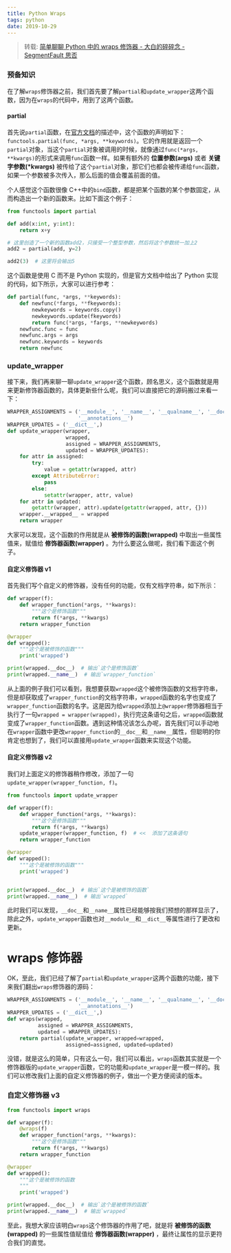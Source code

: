 ```yaml
---
title: Python Wraps
tags: python
date: 2019-10-29
---
```


> 转载: [简单聊聊 Python 中的 wraps 修饰器 - 大白的碎碎念 - SegmentFault 思否](https://segmentfault.com/a/1190000009398663)

### 预备知识

在了解`wraps`修饰器之前，我们首先要了解`partial`和`update_wrapper`这两个函数，因为在`wraps`的代码中，用到了这两个函数。

#### partial

首先说`partial`函数，在[官方文档](https://docs.python.org/3/library/functools.html#functools.partial)的描述中，这个函数的声明如下：`functools.partial(func, *args, **keywords)`。它的作用就是返回一个`partial`对象，当这个`partial`对象被调用的时候，就像通过`func(*args, **kwargs)`的形式来调用`func`函数一样。如果有额外的 **位置参数(args)** 或者 **关键字参数(\*kwargs)** 被传给了这个`partial`对象，那它们也都会被传递给`func`函数，如果一个参数被多次传入，那么后面的值会覆盖前面的值。

个人感觉这个函数很像 C++中的`bind`函数，都是把某个函数的某个参数固定，从而构造出一个新的函数来。比如下面这个例子：

```python
from functools import partial

def add(x:int, y:int):
    return x+y

# 这里创造了一个新的函数add2，只接受一个整型参数，然后将这个参数统一加上2
add2 = partial(add, y=2)

add2(3)  # 这里将会输出5
```

这个函数是使用 C 而不是 Python 实现的，但是官方文档中给出了 Python 实现的代码，如下所示，大家可以进行参考：

```python
def partial(func, *args, **keywords):
    def newfunc(*fargs, **fkeywords):
        newkeywords = keywords.copy()
        newkeywords.update(fkeywords)
        return func(*args, *fargs, **newkeywords)
    newfunc.func = func
    newfunc.args = args
    newfunc.keywords = keywords
    return newfunc
```

### update_wrapper

接下来，我们再来聊一聊`update_wrapper`这个函数，顾名思义，这个函数就是用来更新修饰器函数的，具体更新些什么呢，我们可以直接把它的源码搬过来看一下：

```python
WRAPPER_ASSIGNMENTS = ('__module__', '__name__', '__qualname__', '__doc__',
                       '__annotations__')
WRAPPER_UPDATES = ('__dict__',)
def update_wrapper(wrapper,
                   wrapped,
                   assigned = WRAPPER_ASSIGNMENTS,
                   updated = WRAPPER_UPDATES):
    for attr in assigned:
        try:
            value = getattr(wrapped, attr)
        except AttributeError:
            pass
        else:
            setattr(wrapper, attr, value)
    for attr in updated:
        getattr(wrapper, attr).update(getattr(wrapped, attr, {}))
    wrapper.__wrapped__ = wrapped
    return wrapper
```

大家可以发现，这个函数的作用就是从 **被修饰的函数(wrapped)** 中取出一些属性值来，赋值给 **修饰器函数(wrapper)** 。为什么要这么做呢，我们看下面这个例子。

#### 自定义修饰器 v1

首先我们写个自定义的修饰器，没有任何的功能，仅有文档字符串，如下所示：

```python
def wrapper(f):
    def wrapper_function(*args, **kwargs):
        """这个是修饰函数"""
        return f(*args, **kwargs)
    return wrapper_function

@wrapper
def wrapped():
    """这个是被修饰的函数"""
    print('wrapped')

print(wrapped.__doc__)  # 输出`这个是修饰函数`
print(wrapped.__name__)  # 输出`wrapper_function`
```

从上面的例子我们可以看到，我想要获取`wrapped`这个被修饰函数的文档字符串，但是却获取成了`wrapper_function`的文档字符串，`wrapped`函数的名字也变成了`wrapper_function`函数的名字。这是因为给`wrapped`添加上`@wrapper`修饰器相当于执行了一句`wrapped = wrapper(wrapped)`，执行完这条语句之后，`wrapped`函数就变成了`wrapper_function`函数。遇到这种情况该怎么办呢，首先我们可以手动地在`wrapper`函数中更改`wrapper_function`的`__doc__`和`__name__`属性，但聪明的你肯定也想到了，我们可以直接用`update_wrapper`函数来实现这个功能。

#### 自定义修饰器 v2

我们对上面定义的修饰器稍作修改，添加了一句`update_wrapper(wrapper_function, f)`。

```python
from functools import update_wrapper

def wrapper(f):
    def wrapper_function(*args, **kwargs):
        """这个是修饰函数"""
        return f(*args, **kwargs)
    update_wrapper(wrapper_function, f)  # <<  添加了这条语句
    return wrapper_function

@wrapper
def wrapped():
    """这个是被修饰的函数"""
    print('wrapped')


print(wrapped.__doc__)  # 输出`这个是被修饰的函数`
print(wrapped.__name__)  # 输出`wrapped`
```

此时我们可以发现，`__doc__`和`__name__`属性已经能够按我们预想的那样显示了，除此之外，`update_wrapper`函数也对`__module__`和`__dict__`等属性进行了更改和更新。

# wraps 修饰器

OK，至此，我们已经了解了`partial`和`update_wrapper`这两个函数的功能，接下来我们翻出`wraps`修饰器的源码：

```python
WRAPPER_ASSIGNMENTS = ('__module__', '__name__', '__qualname__', '__doc__',
                       '__annotations__')
WRAPPER_UPDATES = ('__dict__',)
def wraps(wrapped,
          assigned = WRAPPER_ASSIGNMENTS,
          updated = WRAPPER_UPDATES):
    return partial(update_wrapper, wrapped=wrapped,
                   assigned=assigned, updated=updated)
```

没错，就是这么的简单，只有这么一句，我们可以看出，`wraps`函数其实就是一个修饰器版的`update_wrapper`函数，它的功能和`update_wrapper`是一模一样的。我们可以修改我们上面的自定义修饰器的例子，做出一个更方便阅读的版本。

### 自定义修饰器 v3

```python
from functools import wraps

def wrapper(f):
    @wraps(f)
    def wrapper_function(*args, **kwargs):
        """这个是修饰函数"""
        return f(*args, **kwargs)
    return wrapper_function

@wrapper
def wrapped():
    """这个是被修饰的函数
    """
    print('wrapped')

print(wrapped.__doc__)  # 输出`这个是被修饰的函数`
print(wrapped.__name__)  # 输出`wrapped`
```

至此，我想大家应该明白`wraps`这个修饰器的作用了吧，就是将 **被修饰的函数(wrapped)** 的一些属性值赋值给 **修饰器函数(wrapper)** ，最终让属性的显示更符合我们的直觉。
